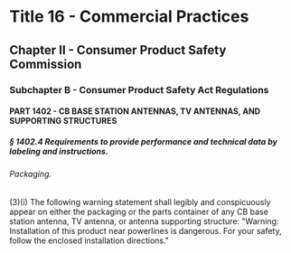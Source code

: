 
# Title 16 - Commercial Practices
## Chapter II - Consumer Product Safety Commission
### Subchapter B - Consumer Product Safety Act Regulations
#### PART 1402 - CB BASE STATION ANTENNAS, TV ANTENNAS, AND SUPPORTING STRUCTURES
##### § 1402.4 Requirements to provide performance and technical data by labeling and instructions.
###### Packaging.

(3)(i) The following warning statement shall legibly and conspicuously appear on either the packaging or the parts container of any CB base station antenna, TV antenna, or antenna supporting structure: "Warning: Installation of this product near powerlines is dangerous. For your safety, follow the enclosed installation directions."
